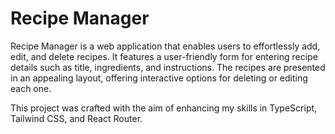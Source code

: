 # Recipe Manager

Recipe Manager is a web application that enables users to effortlessly add, edit, and delete recipes. It features a user-friendly form for entering recipe details such as title, ingredients, and instructions. The recipes are presented in an appealing layout, offering interactive options for deleting or editing each one.

This project was crafted with the aim of enhancing my skills in TypeScript, Tailwind CSS, and React Router.
